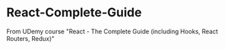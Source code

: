 # React-Complete-Guide
From UDemy course "React - The Complete Guide (including Hooks, React Routers, Redux)"
